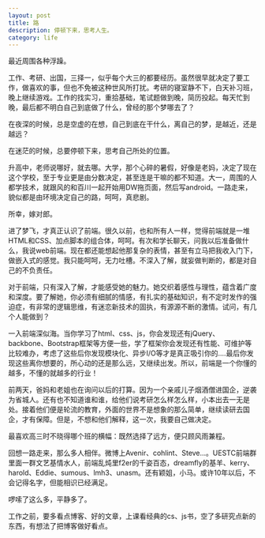 ```yaml
---
layout: post
title: 路
description: 停顿下来，思考人生。
category: life
---
```


最近周围各种浮躁。

工作、考研、出国，三择一，似乎每个大三的都要经历。虽然很早就决定了要工作，做喜欢的事，但也不免被这种世风所打扰。考研的寝室静不下，白天补习班，晚上继续游戏。工作的找实习，重拾基础，笔试题做到晚，简历投起。每天忙到晚，最后都不明白自己到底做了什么，曾经的那个梦哪去了？

在夜深的时候，总是空虚的在想，自己到底在干什么，离自己的梦，是越近，还是越远？

在迷茫的时候，总要停顿下来，思考自己所处的位置。

升高中，老师说哪好，就去哪。大学，那个心碎的暑假，好像是老妈，决定了现在这个学校，至于专业更是由分数决定，甚至连是干嘛的都不知道。大一，周围的人都学技术，就跟风的和百川一起开始用DW拖页面，然后写android。一路走来，貌似都是由环境决定自己的路，呵呵，真悲剧。

所幸，嫁对郎。

进了梦飞，才真正认识了前端。很久以前，也和所有人一样，觉得前端就是一堆HTML和CSS、加点脚本的组合体，呵呵。有次和学长聊天，问我以后准备做什么，我说web前端。现在都还能想起他那复杂的表情，甚至有立马把我收入门下，做嵌入式的感觉。我只能呵呵，无力吐槽。不深入了解，就妄做判断的，都是对自己的不负责任。

对于前端，只有深入了解，才能感受她的魅力。她交织着感性与理性，蕴含着广度和深度。要了解她，你必须有细腻的情感，有扎实的基础知识，有不定时发作的强迫症，有非常的逻辑思维，有迷恋新技术的固执，有源源不断的激情。试问，有几个人能做到？

一入前端深似海。当你学习了html、css、js，你会发现还有jQuery、backbone、Bootstrap框架等方便一些，学了框架你会发现还有性能、可维护等比较难办，考虑了这些后你发现模块化、异步I/O等才是真正吸引你的....最后你发现这些离你想要的，所心动的还是那么远，又继续出发。所以，前端是一个你懂的越多，不懂的就越多的行业！

前两天，爸妈和老姐也在询问以后的打算。因为一个亲戚儿子烟酒僧进国企，逆袭为省城人。还有也不知道谁和谁，给他们说考研怎么样怎么样，小本出去一无是处。接着他们便是轮流的教育，外面的世界不是想象的那么简单，继续读研去国企，才有保障。但是，不想和他们解释，这一次，我要自己做决定。

最喜欢高三时不晓得哪个班的横幅：既然选择了远方，便只顾风雨兼程。

回想一路走来，那么多人相伴。微博上Avenir、cohlint、Steve...。UESTC前端群里面一群文艺基情水人，前端乱炖里f2er的千姿百态，dreamfly的基羊、kerry、harold、Eddie、sumous、lmh3、unasm。还有颖姐，小马。或许10年以后，不会记得名字，但能相识已经满足。

啰嗦了这么多，平静多了。

工作之前，要多看点博客、好的文章，上课看经典的cs、js书，空了多研究点新的东西，有想法了把博客做好看点。
